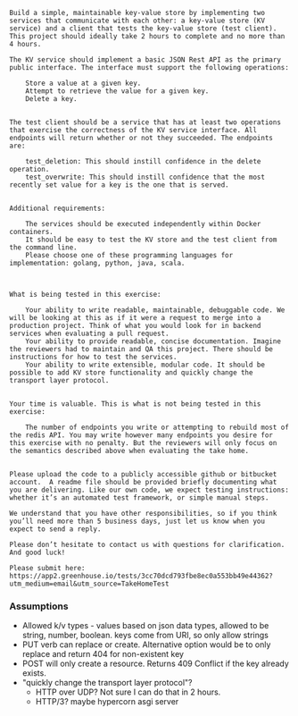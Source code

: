 ```
Build a simple, maintainable key-value store by implementing two services that communicate with each other: a key-value store (KV service) and a client that tests the key-value store (test client). This project should ideally take 2 hours to complete and no more than 4 hours.

The KV service should implement a basic JSON Rest API as the primary public interface. The interface must support the following operations:

    Store a value at a given key.
    Attempt to retrieve the value for a given key.
    Delete a key.


The test client should be a service that has at least two operations that exercise the correctness of the KV service interface. All endpoints will return whether or not they succeeded. The endpoints are:

    test_deletion: This should instill confidence in the delete operation.
    test_overwrite: This should instill confidence that the most recently set value for a key is the one that is served.


Additional requirements:

    The services should be executed independently within Docker containers.
    It should be easy to test the KV store and the test client from the command line.
    Please choose one of these programming languages for implementation: golang, python, java, scala.



What is being tested in this exercise:

    Your ability to write readable, maintainable, debuggable code. We will be looking at this as if it were a request to merge into a production project. Think of what you would look for in backend services when evaluating a pull request.
    Your ability to provide readable, concise documentation. Imagine the reviewers had to maintain and QA this project. There should be instructions for how to test the services.
    Your ability to write extensible, modular code. It should be possible to add KV store functionality and quickly change the transport layer protocol.


Your time is valuable. This is what is not being tested in this exercise:

    The number of endpoints you write or attempting to rebuild most of the redis API. You may write however many endpoints you desire for this exercise with no penalty. But the reviewers will only focus on the semantics described above when evaluating the take home.


Please upload the code to a publicly accessible github or bitbucket account.  A readme file should be provided briefly documenting what you are delivering. Like our own code, we expect testing instructions: whether it’s an automated test framework, or simple manual steps.

We understand that you have other responsibilities, so if you think you’ll need more than 5 business days, just let us know when you expect to send a reply.

Please don’t hesitate to contact us with questions for clarification. And good luck!

Please submit here:
https://app2.greenhouse.io/tests/3cc70dcd793fbe8ec0a553bb49e44362?utm_medium=email&utm_source=TakeHomeTest
```

### Assumptions

- Allowed k/v types - values based on json data types, allowed to be string, number, boolean.
                      keys come from URI, so only allow strings
- PUT verb can replace or create. Alternative option would be to only replace and return 404 for non-existent key
- POST will only create a resource. Returns 409 Conflict if the key already exists.
- "quickly change the transport layer protocol"? 
  - HTTP over UDP? Not sure I can do that in 2 hours. 
  - HTTP/3? maybe hypercorn asgi server